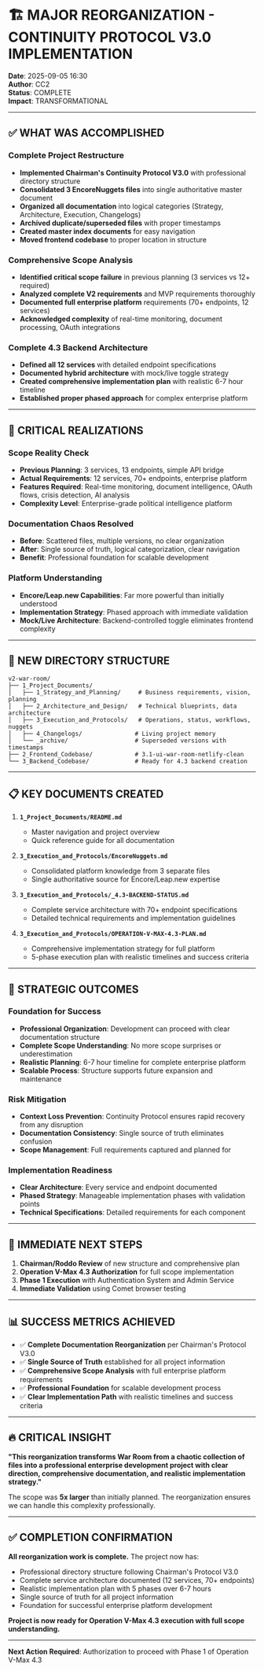 # 🏗️ MAJOR REORGANIZATION - CONTINUITY PROTOCOL V3.0 IMPLEMENTATION
**Date**: 2025-09-05 16:30  
**Author**: CC2  
**Status**: COMPLETE  
**Impact**: TRANSFORMATIONAL  

---

## ✅ WHAT WAS ACCOMPLISHED

### **Complete Project Restructure**
- **Implemented Chairman's Continuity Protocol V3.0** with professional directory structure
- **Consolidated 3 EncoreNuggets files** into single authoritative master document  
- **Organized all documentation** into logical categories (Strategy, Architecture, Execution, Changelogs)
- **Archived duplicate/superseded files** with proper timestamps
- **Created master index documents** for easy navigation
- **Moved frontend codebase** to proper location in structure

### **Comprehensive Scope Analysis**  
- **Identified critical scope failure** in previous planning (3 services vs 12+ required)
- **Analyzed complete V2 requirements** and MVP requirements thoroughly
- **Documented full enterprise platform** requirements (70+ endpoints, 12 services)
- **Acknowledged complexity** of real-time monitoring, document processing, OAuth integrations

### **Complete 4.3 Backend Architecture**
- **Defined all 12 services** with detailed endpoint specifications
- **Documented hybrid architecture** with mock/live toggle strategy
- **Created comprehensive implementation plan** with realistic 6-7 hour timeline
- **Established proper phased approach** for complex enterprise platform

---

## 🎯 CRITICAL REALIZATIONS

### **Scope Reality Check**
- **Previous Planning**: 3 services, 13 endpoints, simple API bridge
- **Actual Requirements**: 12 services, 70+ endpoints, enterprise platform
- **Features Required**: Real-time monitoring, document intelligence, OAuth flows, crisis detection, AI analysis
- **Complexity Level**: Enterprise-grade political intelligence platform

### **Documentation Chaos Resolved**
- **Before**: Scattered files, multiple versions, no clear organization  
- **After**: Single source of truth, logical categorization, clear navigation
- **Benefit**: Professional foundation for scalable development

### **Platform Understanding**
- **Encore/Leap.new Capabilities**: Far more powerful than initially understood
- **Implementation Strategy**: Phased approach with immediate validation
- **Mock/Live Architecture**: Backend-controlled toggle eliminates frontend complexity

---

## 📂 NEW DIRECTORY STRUCTURE

```
v2-war-room/
├── 1_Project_Documents/
│   ├── 1_Strategy_and_Planning/     # Business requirements, vision, planning
│   ├── 2_Architecture_and_Design/   # Technical blueprints, data architecture  
│   ├── 3_Execution_and_Protocols/   # Operations, status, workflows, nuggets
│   ├── 4_Changelogs/               # Living project memory
│   └── _archive/                   # Superseded versions with timestamps
├── 2_Frontend_Codebase/            # 3.1-ui-war-room-netlify-clean
└── 3_Backend_Codebase/             # Ready for 4.3 backend creation
```

---

## 📋 KEY DOCUMENTS CREATED

1. **`1_Project_Documents/README.md`**
   - Master navigation and project overview
   - Quick reference guide for all documentation

2. **`3_Execution_and_Protocols/EncoreNuggets.md`**
   - Consolidated platform knowledge from 3 separate files
   - Single authoritative source for Encore/Leap.new expertise

3. **`3_Execution_and_Protocols/_4.3-BACKEND-STATUS.md`**
   - Complete service architecture with 70+ endpoint specifications
   - Detailed technical requirements and implementation guidelines

4. **`3_Execution_and_Protocols/OPERATION-V-MAX-4.3-PLAN.md`**  
   - Comprehensive implementation strategy for full platform
   - 5-phase execution plan with realistic timelines and success criteria

---

## 🚀 STRATEGIC OUTCOMES

### **Foundation for Success**
- **Professional Organization**: Development can proceed with clear documentation structure
- **Complete Scope Understanding**: No more scope surprises or underestimation  
- **Realistic Planning**: 6-7 hour timeline for complete enterprise platform
- **Scalable Process**: Structure supports future expansion and maintenance

### **Risk Mitigation** 
- **Context Loss Prevention**: Continuity Protocol ensures rapid recovery from any disruption
- **Documentation Consistency**: Single source of truth eliminates confusion
- **Scope Management**: Full requirements captured and planned for

### **Implementation Readiness**
- **Clear Architecture**: Every service and endpoint documented
- **Phased Strategy**: Manageable implementation phases with validation points
- **Technical Specifications**: Detailed requirements for each component

---

## 🎯 IMMEDIATE NEXT STEPS

1. **Chairman/Roddo Review** of new structure and comprehensive plan
2. **Operation V-Max 4.3 Authorization** for full scope implementation  
3. **Phase 1 Execution** with Authentication System and Admin Service
4. **Immediate Validation** using Comet browser testing

---

## 📊 SUCCESS METRICS ACHIEVED

- ✅ **Complete Documentation Reorganization** per Chairman's Protocol V3.0
- ✅ **Single Source of Truth** established for all project information
- ✅ **Comprehensive Scope Analysis** with full enterprise platform requirements
- ✅ **Professional Foundation** for scalable development process
- ✅ **Clear Implementation Path** with realistic timelines and success criteria

---

## 🔥 CRITICAL INSIGHT

**"This reorganization transforms War Room from a chaotic collection of files into a professional enterprise development project with clear direction, comprehensive documentation, and realistic implementation strategy."**

The scope was **5x larger** than initially planned. The reorganization ensures we can handle this complexity professionally.

---

## ✅ COMPLETION CONFIRMATION

**All reorganization work is complete.** The project now has:
- Professional directory structure following Chairman's Protocol V3.0
- Complete service architecture documented (12 services, 70+ endpoints)
- Realistic implementation plan with 5 phases over 6-7 hours
- Single source of truth for all project information
- Foundation for successful enterprise platform development

**Project is now ready for Operation V-Max 4.3 execution with full scope understanding.**

---

**Next Action Required**: Authorization to proceed with Phase 1 of Operation V-Max 4.3